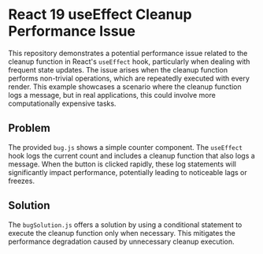 # React 19 useEffect Cleanup Performance Issue

This repository demonstrates a potential performance issue related to the cleanup function in React's `useEffect` hook, particularly when dealing with frequent state updates.  The issue arises when the cleanup function performs non-trivial operations, which are repeatedly executed with every render. This example showcases a scenario where the cleanup function logs a message, but in real applications, this could involve more computationally expensive tasks.

## Problem

The provided `bug.js` shows a simple counter component. The `useEffect` hook logs the current count and includes a cleanup function that also logs a message.  When the button is clicked rapidly, these log statements will significantly impact performance, potentially leading to noticeable lags or freezes.

## Solution

The `bugSolution.js` offers a solution by using a conditional statement to execute the cleanup function only when necessary. This mitigates the performance degradation caused by unnecessary cleanup execution.